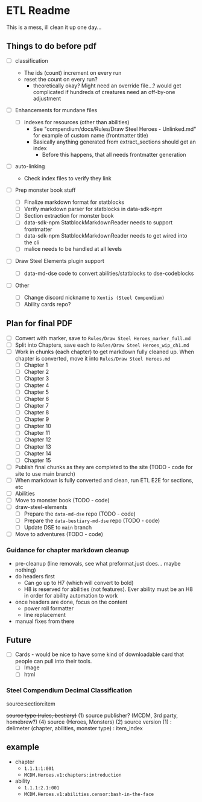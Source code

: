# ETL Readme

This is a mess, ill clean it up one day...

## Things to do before pdf

- [ ] classification
  - The ids (count) increment on every run
  - reset the count on every run?
    - theoretically okay?  Might need an override file...? would get complicated if hundreds of creatures need an off-by-one adjustment

- [ ] Enhancements for mundane files
  - [ ] indexes for resources (other than abilities)
    - See "compendium/docs/Rules/Draw Steel Heroes - Unlinked.md" for example of custom name (frontmatter title)
    - Basically anything generated from extract_sections should get an index
      - Before this happens, that all needs frontmatter generation

- [ ] auto-linking 
  - Check index files to verify they link

- [ ] Prep monster book stuff
  - [ ] Finalize markdown format for statblocks
  - [ ] Verify markdown parser for statblocks in data-sdk-npm
  - [ ] Section extraction for monster book
  - [ ] data-sdk-npm StatblockMarkdownReader needs to support frontmatter
  - [ ] data-sdk-npm StatblockMarkdownReader needs to get wired into the cli
  - [ ] malice needs to be handled at all levels

- [ ] Draw Steel Elements plugin support
  - [ ] data-md-dse code to convert abilities/statblocks to dse-codeblocks

- [ ] Other
  - [ ] Change discord nickname to `Xentis (Steel Compendium)`
  - [ ] Ability cards repo?

## Plan for final PDF

- [ ] Convert with marker, save to `Rules/Draw Steel Heroes_marker_full.md`
- [ ] Split into Chapters, save each to `Rules/Draw Steel Heroes_wip_ch1.md`
- [ ] Work in chunks (each chapter) to get markdown fully cleaned up. When chapter is converted, move it into `Rules/Draw Steel Heroes.md`
  - [ ] Chapter 1
  - [ ] Chapter 2
  - [ ] Chapter 3
  - [ ] Chapter 4
  - [ ] Chapter 5
  - [ ] Chapter 6
  - [ ] Chapter 7
  - [ ] Chapter 8
  - [ ] Chapter 9
  - [ ] Chapter 10
  - [ ] Chapter 11
  - [ ] Chapter 12
  - [ ] Chapter 13
  - [ ] Chapter 14
  - [ ] Chapter 15
- [ ] Publish final chunks as they are completed to the site (TODO - code for site to use main branch)
- [ ] When markdown is fully converted and clean, run ETL E2E for sections, etc
- [ ] Abilities
- [ ] Move to monster book (TODO - code)
- [ ] draw-steel-elements
  - [ ] Prepare the `data-md-dse` repo (TODO - code)
  - [ ] Prepare the `data-bestiary-md-dse` repo (TODO - code)
  - [ ] Update DSE to `main` branch
- [ ] Move to adventures (TODO - code)

### Guidance for chapter markdown cleanup

- pre-cleanup (line removals, see what preformat.just does... maybe nothing)
- do headers first
  - Can go up to H7 (which will convert to bold)
  - H8 is reserved for abilities (not features). Ever ability must be an H8 in order for ability automation to work
- once headers are done, focus on the content
  - power roll formatter
  - line replacement
- manual fixes from there

## Future

- [ ] Cards - would be nice to have some kind of downloadable card that people can pull into their tools.  
  - [ ] Image
  - [ ] html

### Steel Compendium Decimal Classification

source:section:item

~~source type (rules, bestiary)~~
(1) source publisher? (MCDM, 3rd party, homebrew?)
(4) source (Heroes, Monsters)
(2) source version (1)
:
delimeter (chapter, abilities, monster type)
:
item_index

## example

- chapter
  - `1.1.1:1:001`
  - `MCDM.Heroes.v1:chapters:introduction`
- ability
  - `1.1.1:2.1:001`
  - `MCDM.Heroes.v1:abilities.censor:bash-in-the-face`